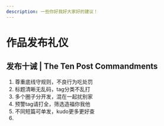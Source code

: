 ```yaml
---
description: 一些你好我好大家好的建议！
---
```


# 作品发布礼仪

## 发布十诫 | The Ten Post Commandments

1. 尊重底线守规则，不良行为吃处罚
2. 标题清晰无乱码，tag分类不乱打
3. 多个圈子分开发，混在一起扰别家
4. 预警tag请打全，筛选造福你我他
5. 不同短篇可单发，kudo更多更好查
6.
